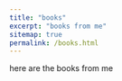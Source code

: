 ```yaml
---
title: "books"
excerpt: "books from me"
sitemap: true
permalink: /books.html
---
```


here are the books from me
